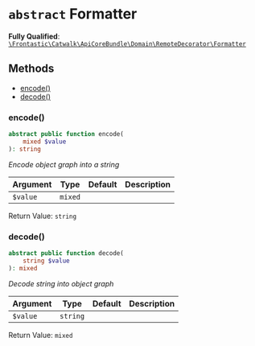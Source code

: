 # `abstract`  Formatter

**Fully Qualified**: [`\Frontastic\Catwalk\ApiCoreBundle\Domain\RemoteDecorator\Formatter`](../../../../../src/php/ApiCoreBundle/Domain/RemoteDecorator/Formatter.php)

## Methods

* [encode()](#encode)
* [decode()](#decode)

### encode()

```php
abstract public function encode(
    mixed $value
): string
```

*Encode object graph into a string*

Argument|Type|Default|Description
--------|----|-------|-----------
`$value`|`mixed`||

Return Value: `string`

### decode()

```php
abstract public function decode(
    string $value
): mixed
```

*Decode string into object graph*

Argument|Type|Default|Description
--------|----|-------|-----------
`$value`|`string`||

Return Value: `mixed`

